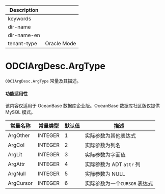 | Description   |                 |
|---------------|-----------------|
| keywords      |                 |
| dir-name      |                 |
| dir-name-en   |                 |
| tenant-type   | Oracle Mode     |

# ODCIArgDesc.ArgType

`ODCIArgDesc.ArgType` 常量及其描述。


  <main id="notice" >
    <h4>功能适用性</h4>
    <p>该内容仅适用于 OceanBase 数据库企业版。OceanBase 数据库社区版仅提供 MySQL 模式。</p>
  </main>


|   常量名称    |  常量类型   | 默认值 |         描述          |
|-----------|---------|-----|---------------------|
| ArgOther  | INTEGER | 1   | 实际参数为其他表达式          |
| ArgCol    | INTEGER | 2   | 实际参数为列名             |
| ArgLit    | INTEGER | 3   | 实际参数为字面值            |
| ArgAttr   | INTEGER | 4   | 实际参数为 ADT `attr` 列  |
| ArgNull   | INTEGER | 5   | 实际参数为 NULL          |
| ArgCursor | INTEGER | 6   | 实际参数为一个`CURSOR` 表达式 |



